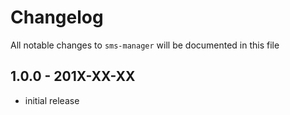 # Changelog

All notable changes to `sms-manager` will be documented in this file

## 1.0.0 - 201X-XX-XX

- initial release
